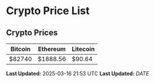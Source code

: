 # Crypto Price List

## Crypto Prices
| Bitcoin | Ethereum | Litecoin |
| ------- | -------- | -------- |
| $82740 | $1888.56 | $90.64 |
**Last Updated:** 2025-03-16 21:53 UTC
**Last Updated:** $DATE$
